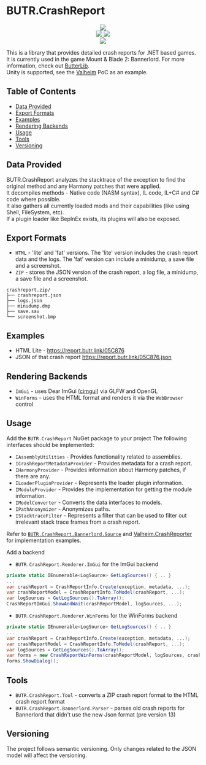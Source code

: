# BUTR.CrashReport

<p align="center">
  <a href="https://www.nuget.org/packages/BUTR.CrashReport" alt="NuGet BUTR.CrashReport">
    <img src="https://img.shields.io/nuget/v/BUTR.CrashReport?label=NuGet%20BUTR.CrashReport&colorB=blue" />
  </a>
  </br>
  <a href="https://www.nuget.org/packages/BUTR.CrashReport.Renderer.ImGui" alt="NuGet BUTR.CrashReport.Renderer.ImGui">
    <img src="https://img.shields.io/nuget/v/BUTR.CrashReport.Renderer.ImGui?label=NuGet%20BUTR.CrashReport.Renderer.ImGui&colorB=blue" />
  </a>
  <a href="https://www.nuget.org/packages/BUTR.CrashReport.Renderer.WinForms" alt="NuGet BUTR.CrashReport.Renderer.WinForms">
    <img src="https://img.shields.io/nuget/v/BUTR.CrashReport.Renderer.WinForms?label=NuGet%20BUTR.CrashReport.Renderer.WinForms&colorB=blue" />
  </a>
  </br>
  <a href="https://www.nuget.org/packages/BUTR.CrashReport.Tool" alt="NuGet BUTR.CrashReport.Tool">
    <img src="https://img.shields.io/nuget/v/BUTR.CrashReport.Tool?label=NuGet%20BUTR.CrashReport.Tool&colorB=blue" />
  </a>
</p>

This is a library that provides detailed crash reports for .NET based games. It is currently used in the game Mount & Blade 2: Bannerlord. For more information, check out [ButterLib](https://www.nexusmods.com/mountandblade2bannerlord/mods/2018).  
Unity is supported, see the [Valheim](https://github.com/BUTR/Valheim.CrashReporter) PoC as an example.

## Table of Contents
- [Data Provided](#data-provided)
- [Export Formats](#export-formats)
- [Examples](#examples)
- [Rendering Backends](#rendering-backends)
- [Usage](#usage)
- [Tools](#tools)
- [Versioning](#versioning)

## Data Provided
BUTR.CrashReport analyzes the stacktrace of the exception to find the original method and any Harmony patches that were applied.  
It decompiles methods - Native code (NASM syntax), IL code, IL+C# and C# code where possible.  
It also gathers all currently loaded mods and their capabilities (like using Shell, FileSystem, etc).  
If a plugin loader like BepInEx exists, its plugins will also be exposed.

## Export Formats
* `HTML` - 'lite' and 'fat' versions. The 'lite' version includes the crash report data and the logs. The 'fat' version can include a minidump, a save file and a screenshot.
* `ZIP` - stores the JSON version of the crash report, a log file, a minidump, a save file and a screenshot.
```
crashreport.zip/
├── crashreport.json
├── logs.json
├── minudump.dmp
├── save.sav
└── screenshot.bmp
```

## Examples
* HTML Lite - https://report.butr.link/05C876
* JSON of that crash report https://report.butr.link/05C876.json

## Rendering Backends
* `ImGui` - uses Dear ImGui ([cimgui](https://github.com/cimgui/cimgui)) via GLFW and OpenGL
* `WinForms` - uses the HTML format and renders it via the `WebBrowser` control

## Usage
Add the `BUTR.CrashReport` NuGet package to your project
The following interfaces should be implemented:
* `IAssemblyUtilities` - Provides functionality related to assemblies.
* `ICrashReportMetadataProvider` - Provides metadata for a crash report.
* `IHarmonyProvider` - Provides information about Harmony patches, if there are any.
* `ILoaderPluginProvider` - Represents the loader plugin information.
* `IModuleProvider` - Provides the implementation for getting the module information.
* `IModelConverter` - Converts the data interfaces to models.
* `IPathAnonymizer` - Anonymizes paths.
* `IStacktraceFilter` - Represents a filter that can be used to filter out irrelevant stack trace frames from a crash report.

Refer to [`BUTR.CrashReport.Bannerlord.Source`](https://github.com/BUTR/BUTR.CrashReport/tree/master/src/BUTR.CrashReport.Bannerlord.Source) and [Valheim.CrashReporter](https://github.com/BUTR/Valheim.CrashReporter) for implementation examples.

Add a backend
* `BUTR.CrashReport.Renderer.ImGui` for the ImGui backend
```csharp
private static IEnumerable<LogSource> GetLogSources() { .. }
...
var crashReport = CrashReportInfo.Create(exception, metadata, ...);
var crashReportModel = CrashReportInfo.ToModel(crashReport, ...);
var logSources = GetLogSources().ToArray();
CrashReportImGui.ShowAndWait(crashReportModel, logSources, ...);
```
* `BUTR.CrashReport.Renderer.WinForms` for the WinForms backend
```csharp
private static IEnumerable<LogSource> GetLogSources() { .. }
...
var crashReport = CrashReportInfo.Create(exception, metadata, ...);
var crashReportModel = CrashReportInfo.ToModel(crashReport, ...);
var logSources = GetLogSources().ToArray();
var forms = new CrashReportWinForms(crashReportModel, logSources, crashReportRendererUtilities);
forms.ShowDialog();
```

## Tools
* `BUTR.CrashReport.Tool` - converts a ZIP crash report format to the HTML crash report format
* `BUTR.CrashReport.Bannerlord.Parser` - parses old crash reports for Bannerlord that didn't use the new Json format (pre version 13)

## Versioning
The project follows semantic versioning. Only changes related to the JSON model will affect the versioning.
